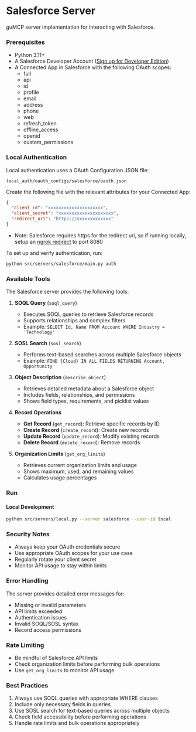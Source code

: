 # Salesforce Server

guMCP server implementation for interacting with Salesforce.

### Prerequisites

- Python 3.11+
- A Salesforce Developer Account ([Sign up for Developer Edition](https://developer.salesforce.com/signup))
- A Connected App in Salesforce with the following OAuth scopes:
  - full
  - api
  - id
  - profile
  - email
  - address
  - phone
  - web
  - refresh_token
  - offline_access
  - openid
  - custom_permissions

### Local Authentication

Local authentication uses a OAuth Configuration JSON file:

```
local_auth/oauth_configs/salesforce/oauth.json
```

Create the following file with the relevant attributes for your Connected App:

```json
{
  "client_id": "xxxxxxxxxxxxxxxxxxxxx",
  "client_secret": "xxxxxxxxxxxxxxxxxxxxx",
  "redirect_uri": "https://xxxxxxxxxxxxx"
}
```

- Note: Salesforce requires https for the redirect uri, so if running locally, setup an [ngrok redirect](https://ngrok.com/docs/universal-gateway/http/) to port 8080

To set up and verify authentication, run:

```bash
python src/servers/salesforce/main.py auth
```

### Available Tools

The Salesforce server provides the following tools:

1. **SOQL Query** (`soql_query`)
   - Executes SOQL queries to retrieve Salesforce records
   - Supports relationships and complex filters
   - Example: `SELECT Id, Name FROM Account WHERE Industry = 'Technology'`

2. **SOSL Search** (`sosl_search`)
   - Performs text-based searches across multiple Salesforce objects
   - Example: `FIND {Cloud} IN ALL FIELDS RETURNING Account, Opportunity`

3. **Object Description** (`describe_object`)
   - Retrieves detailed metadata about a Salesforce object
   - Includes fields, relationships, and permissions
   - Shows field types, requirements, and picklist values

4. **Record Operations**
   - **Get Record** (`get_record`): Retrieve specific records by ID
   - **Create Record** (`create_record`): Create new records
   - **Update Record** (`update_record`): Modify existing records
   - **Delete Record** (`delete_record`): Remove records

5. **Organization Limits** (`get_org_limits`)
   - Retrieves current organization limits and usage
   - Shows maximum, used, and remaining values
   - Calculates usage percentages

### Run

#### Local Development

```bash
python src/servers/local.py --server salesforce --user-id local
```

### Security Notes

- Always keep your OAuth credentials secure
- Use appropriate OAuth scopes for your use case
- Regularly rotate your client secret
- Monitor API usage to stay within limits

### Error Handling

The server provides detailed error messages for:
- Missing or invalid parameters
- API limits exceeded
- Authentication issues
- Invalid SOQL/SOSL syntax
- Record access permissions

### Rate Limiting

- Be mindful of Salesforce API limits
- Check organization limits before performing bulk operations
- Use `get_org_limits` to monitor API usage

### Best Practices

1. Always use SOQL queries with appropriate WHERE clauses
2. Include only necessary fields in queries
3. Use SOSL search for text-based queries across multiple objects
4. Check field accessibility before performing operations
5. Handle rate limits and bulk operations appropriately
